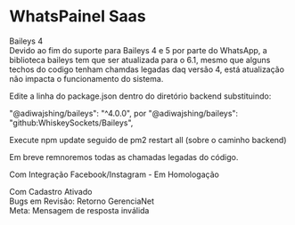 # WhatsPainel Saas</br>
Baileys 4 </br> Devido ao fim do suporte para Baileys 4 e 5 por parte do WhatsApp, a biblioteca baileys tem que ser atualizada para o 6.1, mesmo que alguns techos do codigo tenham chamdas legadas daq versão 4, está atualização não impacta o funcionamento do sistema.

Edite a linha do package.json dentro do diretório backend substituindo:

"@adiwajshing/baileys": "^4.0.0", por  "@adiwajshing/baileys": "github:WhiskeySockets/Baileys",

Execute npm update seguido de pm2 restart all (sobre o caminho backend)

Em breve remnoremos todas as chamadas legadas do código.

Com Integração Facebook/Instagram - Em Homologação

Com Cadastro Ativado</br>
Bugs em Revisão: Retorno GerenciaNet</br>
Meta: Mensagem de resposta inválida
